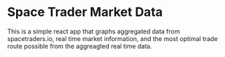 # Space Trader Market Data

This is a simple react app that graphs aggregated data from spacetraders.io, real time market information, and the most optimal trade route possible from the aggreagted real time data.


